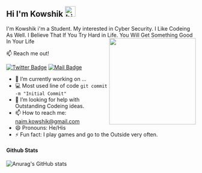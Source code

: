 ## Hi I'm Kowshik <img src="https://user-images.githubusercontent.com/1303154/88677602-1635ba80-d120-11ea-84d8-d263ba5fc3c0.gif" width="28px" alt="hi">

I'm Kowshik i'm a Student. My interested in Cyber Security. I Like Codeing As Well. I Believe That If You Try Hard in Life. You Will Get Something Good In Your Life
<img align='right' src="https://media.giphy.com/media/M9gbBd9nbDrOTu1Mqx/giphy.gif" width="230">

:mailbox: Reach me out!   

[![Twitter Badge](https://img.shields.io/badge/-@K0WSHIK-1ca0f1?style=flat&labelColor=1ca0f1&logo=twitter&logoColor=white&link=https://twitter.com/K0WSHIK)](https://twitter.com/K0WSHIK)  [![Mail Badge](https://img.shields.io/badge/-KOWSHIK-c0392b?style=flat&labelColor=c0392b&logo=gmail&logoColor=white)](mailto:naim.kowshik@gmail.com)

- 🔭 I’m currently working on ... 
- :computer: Most used line of code `git commit -m "Initial Commit"`
- 🤔 I’m looking for help with Outstanding Codeing ideas.
- 📫 How to reach me: naim.kowshik@gmail.com
- 😄 Pronouns: He/His
- ⚡ Fun fact: I play games and go to the Outside very often.

#### Github Stats

![Anurag's GitHub stats](https://github-readme-stats.vercel.app/api?username=naimkowshik&show_icons=true&theme=tokyonight) 


